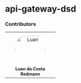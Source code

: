 # api-gateway-dsd

### Contributors

<table>
<tr>
    <td align="center" style="word-wrap: break-word; width: 150.0; height: 150.0">
        <a href=https://github.com/cannudo>
            <img src=https://avatars.githubusercontent.com/u/24627793?v=4 width="100;"  style="border-radius:50%;align-items:center;justify-content:center;overflow:hidden;padding-top:10px" alt=Luan da Costa Redmann/>
            <br />
            <sub style="font-size:14px"><b>Luan da Costa Redmann</b></sub>
        </a>
    </td>
</tr>
</table>
